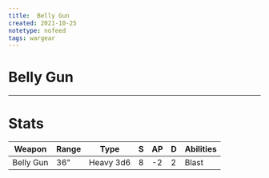 ```yaml
---
title:  Belly Gun
created: 2021-10-25
notetype: nofeed
tags: wargear
---
```


# Belly Gun

---

# Stats

| Weapon    | Range | Type      | S   | AP  | D   | Abilities |
| --------- | ----- | --------- | --- | --- | --- | --------- |
| Belly Gun | 36"   | Heavy 3d6 | 8   | -2  | 2   | Blast     | 
